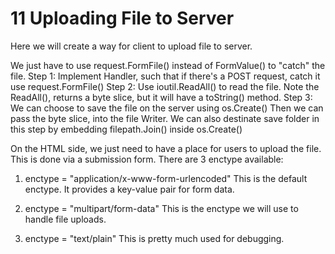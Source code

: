 # 11 Uploading File to Server
Here we will create a way for client to upload file to server. 

We just have to use request.FormFile() instead of FormValue() to "catch" the file. 
Step 1: Implement Handler, such that if there's a POST request, catch it use request.FormFile()
Step 2: Use ioutil.ReadAll() to read the file.
        Note the ReadAll(), returns a byte slice, but it will have a toString() method. 
Step 3: We can choose to save the file on the server using os.Create()
        Then we can pass the byte slice, into the file Writer.
        We can also destinate save folder in this step by embedding filepath.Join() inside os.Create()

On the HTML side, we just need to have a place for users to upload the file. 
This is done via a submission form. 
There are 3 enctype available: 
1. enctype = "application/x-www-form-urlencoded"
   This is the default enctype. It provides a key-value pair for form data.

2. enctype = "multipart/form-data"
   This is the enctype we will use to handle file uploads. 

3. enctype = "text/plain" 
   This is pretty much used for debugging. 